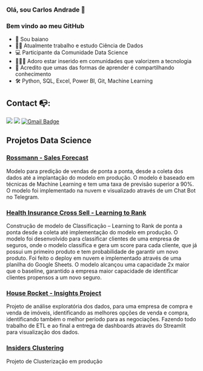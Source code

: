 ### Olá, sou Carlos Andrade 👋
### Bem vindo ao meu GitHub


- 🌵 Sou baiano
- 👩‍💻 Atualmente trabalho e estudo Ciência de Dados
- 💻 Participante da Comunidade Data Science
- 🧑‍🤝‍🧑 Adoro estar inserido em comunidades que valorizem a tecnologia
- 💬 Acredito que umas das formas de aprender é compartilhando conhecimento
- 🛠️ Python, SQL, Excel, Power BI, Git, Machine Learning




## Contact :mailbox_with_no_mail::
[<img src="https://img.shields.io/badge/linkedin-%230077B5.svg?&style=for-the-badge&logo=linkedin&logoColor=white" />](https://www.linkedin.com/in/carlos-manoel/) [<img src = "https://img.shields.io/badge/instagram-%23E4405F.svg?&style=for-the-badge&logo=instagram&logoColor=white">](https://www.instagram.com/kakaandrade1/) 
 [![Gmail Badge](https://img.shields.io/badge/Gmail-D14836?style=for-the-badge&logo=gmail&logoColor=white&link=mailto:engenheiro.carlosandrade@gmail.com)](mailto:engenheiro.carlosandrade@gmail.com)


## Projetos Data Science

### [Rossmann - Sales Forecast](https://github.com/carlosandradeds/health-insurance-cross-sell)
Modelo para predição de vendas de ponta a ponta, desde a coleta dos dados até a implantação do modelo em produção. O modelo é baseado em técnicas de Machine Learning e tem uma taxa de previsão superior a 90%. O modelo foi implementado na nuvem e visualizado através de um Chat Bot no Telegram.

### [Health Insurance Cross Sell - Learning to Rank](https://github.com/carlosandradeds/store_sales_predict)
Construção de modelo de Classificação – Learning to Rank de ponta a ponta desde a coleta até implementação do modelo em produção. O modelo foi desenvolvido para classificar clientes de uma empresa de seguros, onde o modelo classifica e gera um score para cada cliente, que já possui um primeiro produto e tem probabilidade de garantir um novo produto. Foi feito o deploy em nuvem e implementado através de uma planilha do Google Sheets. O modelo alcançou uma capacidade 2x maior que o baseline, garantido a empresa maior capacidade de identificar clientes propensos a um novo seguro. 

### [House Rocket - Insights Project](https://github.com/carlosandradeds/house-rocket)
Projeto de análise exploratória dos dados, para uma empresa de compra e venda de imóveis, identificando as melhores opções de venda e compra, identificando também o melhor período para as negociações. Fazendo todo trabalho de ETL e ao final a entrega de dashboards através do Streamlit para visualização dos dados.

### [Insiders Clustering](https://github.com/carlosandradeds/insiders_clustering)
Projeto de Clusterização em produção
